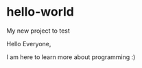 # hello-world
My new project to test

Hello Everyone,

I am here to learn more about programming :)
